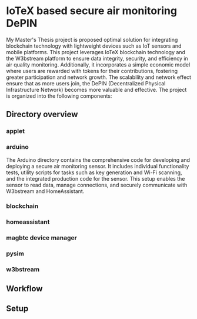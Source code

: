 # IoTeX based secure air monitoring DePIN

My Master's Thesis project is proposed optimal solution for integrating blockchain technology with lightweight devices such as IoT sensors and mobile platforms. This project leverages IoTeX blockchain technology and the W3bstream platform to ensure data integrity, security, and efficiency in air quality monitoring. Additionally, it incorporates a simple economic model where users are rewarded with tokens for their contributions, fostering greater participation and network growth. The scalability and network effect ensure that as more users join, the DePIN (Decentralized Physical Infrastructure Network) becomes more valuable and effective. The project is organized into the following components:

## Directory overview

### applet

### arduino
The Arduino directory contains the comprehensive code for developing and deploying a secure air monitoring sensor. It includes individual functionality tests, utility scripts for tasks such as key generation and Wi-Fi scanning, and the integrated production code for the sensor. This setup enables the sensor to read data, manage connections, and securely communicate with W3bstream and HomeAssistant.

### blockchain

### homeassistant

### magbtc device manager

### pysim

### w3bstream

## Workflow

## Setup